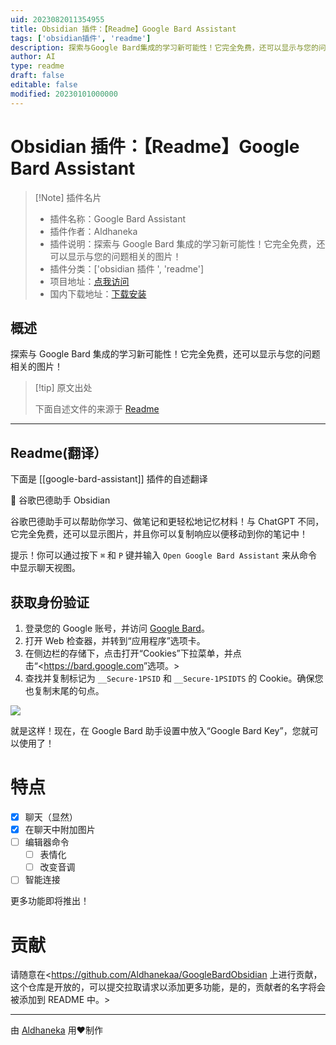 ```yaml
---
uid: 2023082011354955
title: Obsidian 插件：【Readme】Google Bard Assistant
tags: ['obsidian插件', 'readme']
description: 探索与Google Bard集成的学习新可能性！它完全免费，还可以显示与您的问题相关的图片！
author: AI
type: readme
draft: false
editable: false
modified: 20230101000000
---
```


# Obsidian 插件：【Readme】Google Bard Assistant

> [!Note] 插件名片
> - 插件名称：Google Bard Assistant
> - 插件作者：Aldhaneka
> - 插件说明：探索与 Google Bard 集成的学习新可能性！它完全免费，还可以显示与您的问题相关的图片！
> - 插件分类：['obsidian 插件 ', 'readme']
> - 项目地址：[点我访问](https://github.com/aldhanekaa/GoogleBardObsidian)
> - 国内下载地址：[下载安装](https://pkmer.cn/products/plugin/pluginMarket/?google-bard-assistant)

## 概述

探索与 Google Bard 集成的学习新可能性！它完全免费，还可以显示与您的问题相关的图片！

> [!tip] 原文出处
>
>下面自述文件的来源于 [Readme](https://ghproxy.net/https://raw.githubusercontent.com/Aldhanekaa/GoogleBardObsidian/master/README.md)
>

---

## Readme(翻译）

下面是 [[google-bard-assistant]] 插件的自述翻译

💬 谷歌巴德助手 Obsidian

谷歌巴德助手可以帮助你学习、做笔记和更轻松地记忆材料！与 ChatGPT 不同，它完全免费，还可以显示图片，并且你可以复制响应以便移动到你的笔记中！

提示！你可以通过按下 `⌘` 和 `P` 键并输入 `Open Google Bard Assistant` 来从命令中显示聊天视图。

## 获取身份验证

1. 登录您的 Google 账号，并访问 [Google Bard](https://bard.google.com)。
2. 打开 Web 检查器，并转到“应用程序”选项卡。
3. 在侧边栏的存储下，点击打开“Cookies”下拉菜单，并点击“<<https://bard.google.com>”选项。>
4. 查找并复制标记为 `__Secure-1PSID` 和 `__Secure-1PSIDTS` 的 Cookie。确保您也复制末尾的句点。

<img src="./assets/Screenshot 2023-07-19 at 22.26.50.png"></img>

就是这样！现在，在 Google Bard 助手设置中放入“Google Bard Key”，您就可以使用了！

# 特点

- [x] 聊天（显然）
- [x] 在聊天中附加图片
- [ ] 编辑器命令
    - [ ] 表情化
    - [ ] 改变音调
- [ ] 智能连接

更多功能即将推出！

# 贡献

请随意在<<https://github.com/Aldhanekaa/GoogleBardObsidian> 上进行贡献，这个仓库是开放的，可以提交拉取请求以添加更多功能，是的，贡献者的名字将会被添加到 README 中。>

---

由 [Aldhaneka](https://github.com/aldhanekaa) 用❤️制作
